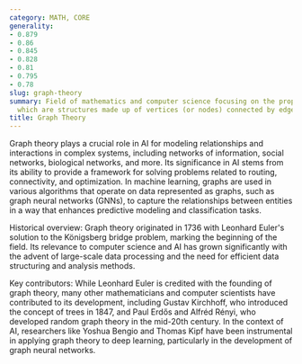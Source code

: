 ```yaml
---
category: MATH, CORE
generality:
- 0.879
- 0.86
- 0.845
- 0.828
- 0.81
- 0.795
- 0.78
slug: graph-theory
summary: Field of mathematics and computer science focusing on the properties of graphs,
  which are structures made up of vertices (or nodes) connected by edges.
title: Graph Theory
---
```


Graph theory plays a crucial role in AI for modeling relationships and interactions in complex systems, including networks of information, social networks, biological networks, and more. Its significance in AI stems from its ability to provide a framework for solving problems related to routing, connectivity, and optimization. In machine learning, graphs are used in various algorithms that operate on data represented as graphs, such as graph neural networks (GNNs), to capture the relationships between entities in a way that enhances predictive modeling and classification tasks.

Historical overview: Graph theory originated in 1736 with Leonhard Euler's solution to the Königsberg bridge problem, marking the beginning of the field. Its relevance to computer science and AI has grown significantly with the advent of large-scale data processing and the need for efficient data structuring and analysis methods.

Key contributors: While Leonhard Euler is credited with the founding of graph theory, many other mathematicians and computer scientists have contributed to its development, including Gustav Kirchhoff, who introduced the concept of trees in 1847, and Paul Erdős and Alfréd Rényi, who developed random graph theory in the mid-20th century. In the context of AI, researchers like Yoshua Bengio and Thomas Kipf have been instrumental in applying graph theory to deep learning, particularly in the development of graph neural networks.
